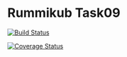 # Rummikub Task09
[![Build Status](https://travis-ci.org/andreas-loeffler/Rummikub.svg?branch=SE-Task08)](https://travis-ci.org/andreas-loeffler/Rummikub)

[![Coverage Status](https://coveralls.io/repos/github/andreas-loeffler/Rummikub/badge.svg?branch=SE-Task09)](https://coveralls.io/github/andreas-loeffler/Rummikub?branch=SE-Task09)
